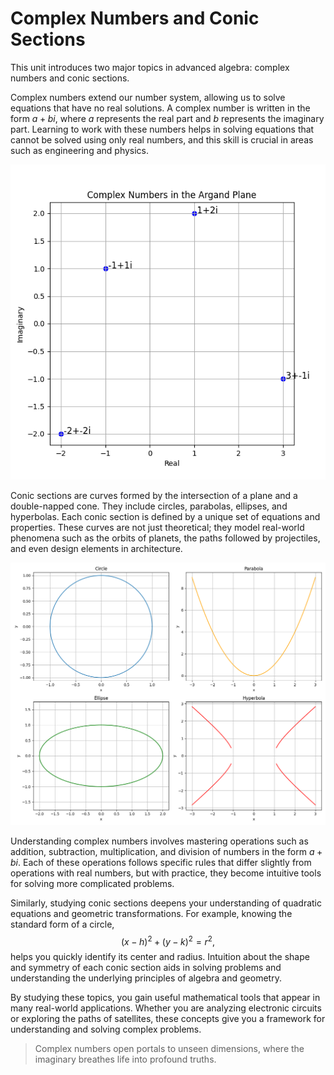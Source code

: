 # Complex Numbers and Conic Sections

This unit introduces two major topics in advanced algebra: complex numbers and conic sections.

Complex numbers extend our number system, allowing us to solve equations that have no real solutions. A complex number is written in the form $a+bi$, where $a$ represents the real part and $b$ represents the imaginary part. Learning to work with these numbers helps in solving equations that cannot be solved using only real numbers, and this skill is crucial in areas such as engineering and physics.

![Complex numbers in the Argand plane showing real and imaginary parts.](images/plot_1_08-00-unit-intro-complex-numbers-and-conic-sections.md.png)

Conic sections are curves formed by the intersection of a plane and a double-napped cone. They include circles, parabolas, ellipses, and hyperbolas. Each conic section is defined by a unique set of equations and properties. These curves are not just theoretical; they model real-world phenomena such as the orbits of planets, the paths followed by projectiles, and even design elements in architecture.

![A grid displaying a circle, parabola, ellipse, and hyperbola with their standard equations.](images/plot_2_08-00-unit-intro-complex-numbers-and-conic-sections.md.png)

Understanding complex numbers involves mastering operations such as addition, subtraction, multiplication, and division of numbers in the form $a+bi$. Each of these operations follows specific rules that differ slightly from operations with real numbers, but with practice, they become intuitive tools for solving more complicated problems.

Similarly, studying conic sections deepens your understanding of quadratic equations and geometric transformations. For example, knowing the standard form of a circle, $$(x-h)^2+(y-k)^2=r^2,$$ helps you quickly identify its center and radius. Intuition about the shape and symmetry of each conic section aids in solving problems and understanding the underlying principles of algebra and geometry.

By studying these topics, you gain useful mathematical tools that appear in many real-world applications. Whether you are analyzing electronic circuits or exploring the paths of satellites, these concepts give you a framework for understanding and solving complex problems.

> Complex numbers open portals to unseen dimensions, where the imaginary breathes life into profound truths.
